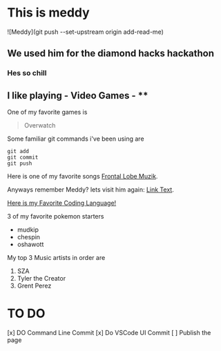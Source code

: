 # This is meddy 
![Meddy](git push --set-upstream origin add-read-me)

## We used him for the diamond hacks hackathon

### Hes so chill

## I like playing - Video Games - **

One of my favorite games is 
> Overwatch

Some familiar git commands i've been using are
```
git add 
git commit
git push
```

Here is one of my favorite songs [Frontal Lobe Muzik](https://open.spotify.com/track/6MoSanzfBHAV8adXz6K1Zn?si=5d57a2507757493b).

Anyways remember Meddy? lets visit him again: [Link Text](#this-is-meddy).

[Here is my Favorite Coding Language!](docs/README.md)

3 of my favorite pokemon starters
- mudkip
- chespin
- oshawott

My top 3 Music artists in order are
1. SZA
2. Tyler the Creator
3. Grent Perez


# TO DO
[x] DO Command Line Commit
[x] Do VSCode UI Commit
[ ] Publish the page

